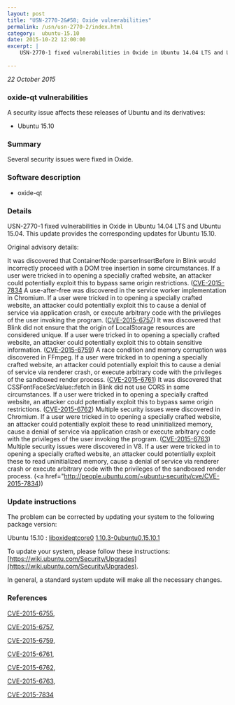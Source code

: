 ```yaml
---
layout: post
title: "USN-2770-2&#58; Oxide vulnerabilities"
permalink: /usn/usn-2770-2/index.html
category:  ubuntu-15.10
date: 2015-10-22 12:00:00
excerpt: |
    USN-2770-1 fixed vulnerabilities in Oxide in Ubuntu 14.04 LTS and Ubuntu 15.04. This update provides the corresponding updates for Ubuntu 15.10.
    
--- 
```

 
 

*22 October 2015*

### oxide-qt vulnerabilities

A security issue affects these releases of Ubuntu and its derivatives:

* Ubuntu 15.10

### Summary

Several security issues were fixed in Oxide. 

### Software description

* oxide-qt 

### Details

USN-2770-1 fixed vulnerabilities in Oxide in Ubuntu 14.04 LTS and Ubuntu 15.04. This update provides the corresponding updates for Ubuntu 15.10.

Original advisory details:

 It was discovered that ContainerNode::parserInsertBefore in Blink would incorrectly proceed with a DOM tree insertion in some circumstances. If a user were tricked in to opening a specially crafted website, an attacker could potentially exploit this to bypass same origin restrictions. ([CVE-2015-7834](http://people.ubuntu.com/~ubuntu-security/cve/CVE-2015-6755">CVE-2015-6755</a>) A use-after-free was discovered in the service worker implementation in Chromium. If a user were tricked in to opening a specially crafted website, an attacker could potentially exploit this to cause a denial of service via application crash, or execute arbitrary code with the privileges of the user invoking the program. (<a href="http://people.ubuntu.com/~ubuntu-security/cve/CVE-2015-6757">CVE-2015-6757</a>) It was discovered that Blink did not ensure that the origin of LocalStorage resources are considered unique. If a user were tricked in to opening a specially crafted website, an attacker could potentially exploit this to obtain sensitive information. (<a href="http://people.ubuntu.com/~ubuntu-security/cve/CVE-2015-6759">CVE-2015-6759</a>) A race condition and memory corruption was discovered in FFmpeg. If a user were tricked in to opening a specially crafted website, an attacker could potentially exploit this to cause a denial of service via renderer crash, or execute arbitrary code with the privileges of the sandboxed render process. (<a href="http://people.ubuntu.com/~ubuntu-security/cve/CVE-2015-6761">CVE-2015-6761</a>) It was discovered that CSSFontFaceSrcValue::fetch in Blink did not use CORS in some circumstances. If a user were tricked in to opening a specially crafted website, an attacker could potentially exploit this to bypass same origin restrictions. (<a href="http://people.ubuntu.com/~ubuntu-security/cve/CVE-2015-6762">CVE-2015-6762</a>) Multiple security issues were discovered in Chromium. If a user were tricked in to opening a specially crafted website, an attacker could potentially exploit these to read uninitialized memory, cause a denial of service via application crash or execute arbitrary code with the privileges of the user invoking the program. (<a href="http://people.ubuntu.com/~ubuntu-security/cve/CVE-2015-6763">CVE-2015-6763</a>) Multiple security issues were discovered in V8. If a user were tricked in to opening a specially crafted website, an attacker could potentially exploit these to read uninitialized memory, cause a denial of service via renderer crash or execute arbitrary code with the privileges of the sandboxed render process. (<a href="http://people.ubuntu.com/~ubuntu-security/cve/CVE-2015-7834)) 

### Update instructions

The problem can be corrected by updating your system to the following package version:

Ubuntu 15.10
 : [liboxideqtcore0](https://launchpad.net/ubuntu/+source/oxide-qt) <span> [1.10.3-0ubuntu0.15.10.1](https://launchpad.net/ubuntu/+source/oxide-qt/1.10.3-0ubuntu0.15.10.1) </span> 

To update your system, please follow these instructions: [https://wiki.ubuntu.com/Security/Upgrades](https://wiki.ubuntu.com/Security/Upgrades).

In general, a standard system update will make all the necessary changes. 

### References

 
 [CVE-2015-6755](http://people.ubuntu.com/~ubuntu-security/cve/CVE-2015-6755), 

 [CVE-2015-6757](http://people.ubuntu.com/~ubuntu-security/cve/CVE-2015-6757), 

 [CVE-2015-6759](http://people.ubuntu.com/~ubuntu-security/cve/CVE-2015-6759), 

 [CVE-2015-6761](http://people.ubuntu.com/~ubuntu-security/cve/CVE-2015-6761), 

 [CVE-2015-6762](http://people.ubuntu.com/~ubuntu-security/cve/CVE-2015-6762), 

 [CVE-2015-6763](http://people.ubuntu.com/~ubuntu-security/cve/CVE-2015-6763), 

 [CVE-2015-7834](http://people.ubuntu.com/~ubuntu-security/cve/CVE-2015-7834)
 

